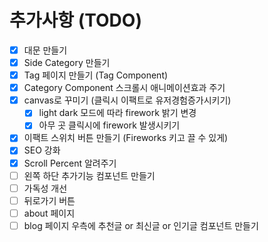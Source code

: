 # 추가사항 (TODO)

- [x] 대문 만들기
- [x] Side Category 만들기
- [x] Tag 페이지 만들기 (Tag Component)
- [x] Category Component 스크롤시 애니메이션효과 주기
- [x] canvas로 꾸미기 (클릭시 이팩트로 유저경험증가시키기)
  - [x] light dark 모드에 따라 firework 밝기 변경
  - [x] 아무 곳 클릭시에 firework 발생시키기
- [x] 이팩트 스위치 버튼 만들기 (Fireworks 키고 끌 수 있게)
- [x] SEO 강화
- [x] Scroll Percent 알려주기
- [ ] 왼쪽 하단 추가기능 컴포넌트 만들기
- [ ] 가독성 개선
- [ ] 뒤로가기 버튼
- [ ] about 페이지
- [ ] blog 페이지 우측에 추천글 or 최신글 or 인기글 컴포넌트 만들기
